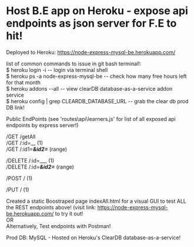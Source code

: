 # Host B.E app on Heroku - expose api endpoints as json server for F.E to hit!

Deployed to Heroku:   https://node-express-mysql-be.herokuapp.com/    
    
    
list of common commands to issue in git bash terminal!:    
 $ heroku login -i				-- login via terminal shell    
 $ heroku ps -a node-express-mysql-be		-- check how many free hours left for that month    
 $ heroku addons --all				-- view clearDB database-as-a-service addon service    
 $ heroku config | grep CLEARDB_DATABASE_URL    -- grab the clear db prod DB link!    
    
    
Public EndPoints   (see 'routes\api\learners.js' for list of all exposed api endpoints by express server!)
    
/GET      /getAll    
/GET      /:id=__ (1)    
/GET      /:id1=___&amp;id2=___   (range)    
    
/DELETE   /:id=___  (1)    
/DELETE   /:id=___&amp;id2=___ (range)    
    
    
/POST      / (1)    

/PUT       / (1)    
    
    
Created a static Boostraped page indexAll.html for a visual GUI to test ALL the REST endpoints above!   (visit link: https://node-express-mysql-be.herokuapp.com/ to try it out!    
   OR    
Alternatively, Test endpoints with Postman!    
    
    
Prod DB: MySQL - Hosted on Heroku's ClearDB database-as-a-service!
